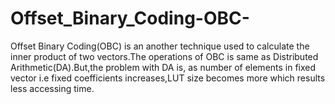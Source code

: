 # Offset_Binary_Coding-OBC-
 Offset Binary Coding(OBC) is an another technique used to calculate the inner product of two vectors.The operations of OBC is same as Distributed Arithmetic(DA).But,the problem with DA is, as number of elements in fixed vector i.e fixed coefficients increases,LUT size becomes more which results less accessing time.
